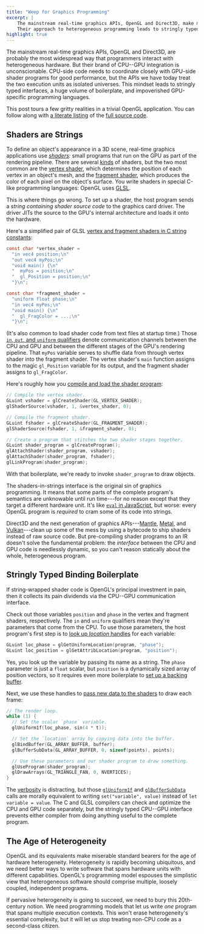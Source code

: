 ```yaml
---
title: "Weep for Graphics Programming"
excerpt: |
    The mainstream real-time graphics APIs, OpenGL and Direct3D, make miserable standard bearers for the age of hardware heterogeneity.
    Their approach to heterogeneous programming leads to stringly typed interfaces, a huge volume of boilerplate, and impoverished GPU-specific programming languages.
highlight: true
---
```

The mainstream real-time graphics APIs, OpenGL and Direct3D, are probably the most widespread way that programmers interact with heterogeneous hardware.
But their brand of CPU--GPU integration is unconscionable.
CPU-side code needs to coordinate closely with GPU-side shader programs for good performance, but the APIs we have today treat the two execution units as isolated universes.
This mindset leads to stringly typed interfaces, a huge volume of boilerplate, and impoverished GPU-specific programming languages.

This post tours a few gritty realities in a trivial OpenGL application.
You can follow along with [a literate listing][tinygl-rendered] of the [full source code][tinygl].

[tinygl-rendered]: http://sampsyo.github.io/tinygl/
[tinygl]: https://github.com/sampsyo/tinygl/blob/master/tinygl.c


## Shaders are Strings

To define an object's appearance in a 3D scene, real-time graphics applications use *[shaders][shader]:* small programs that run on the GPU as part of the rendering pipeline.
There are several [kinds][shader kinds] of shaders, but the two most common are the [vertex shader][vtx], which determines the position of each vertex in an object's mesh, and the [fragment shader][frag], which produces the color of each pixel on the object's surface.
You write shaders in special C-like programming languages: OpenGL uses [GLSL][].

This is where things go wrong. To set up a shader, the host program sends a *string containing shader source code* to the graphics card driver.
The driver JITs the source to the GPU's internal architecture and loads it onto the hardware.

Here's a simplified pair of GLSL [vertex and fragment shaders in C string constants][tgl-shaders]:

```c
const char *vertex_shader =
  "in vec4 position;\n"
  "out vec4 myPos;\n"
  "void main() {\n"
  "  myPos = position;\n"
  "  gl_Position = position;\n"
  "}\n";

const char *fragment_shader =
  "uniform float phase;\n"
  "in vec4 myPos;\n"
  "void main() {\n"
  "  gl_FragColor = ...;\n"
  "}\n";
```

(It's also common to load shader code from text files at startup time.)
Those [`in`, `out`, and `uniform` qualifiers][qualifiers] denote communication channels between the CPU and GPU and between the different stages of the GPU's rendering pipeline.
That `myPos` variable serves to shuffle data from through vertex shader into the fragment shader.
The vertex shader's `main` function assigns to the magic `gl_Position` variable for its output, and the fragment shader assigns to `gl_FragColor`.

Here's roughly how you [compile and load the shader program][tgl-compile]:

```c
// Compile the vertex shader.
GLuint vshader = glCreateShader(GL_VERTEX_SHADER);
glShaderSource(vshader, 1, &vertex_shader, 0);

// Compile the fragment shader.
GLuint fshader = glCreateShader(GL_FRAGMENT_SHADER);
glShaderSource(fshader, 1, &fragment_shader, 0);

// Create a program that stitches the two shader stages together.
GLuint shader_program = glCreateProgram();
glAttachShader(shader_program, vshader);
glAttachShader(shader_program, fshader);
glLinkProgram(shader_program);
```

With that boilerplate, we're ready to invoke `shader_program` to draw objects.

The shaders-in-strings interface is the original sin of graphics programming.
It means that some parts of the complete program's semantics are unknowable until run time---for no reason except that they target a different hardware unit.
It's like [`eval` in JavaScript][eval], but worse: every OpenGL program is *required* to cram some of its code into strings.

Direct3D and the next generation of graphics APIs---[Mantle][], [Metal][], and [Vulkan][]---clean up some of the mess by using a bytecode to ship shaders instead of raw source code.
But pre-compiling shader programs to an IR doesn't solve the fundamental problem:
the *interface* between the CPU and GPU code is needlessly dynamic, so you can't reason statically about the whole, heterogeneous program.

[glsl]: https://www.opengl.org/documentation/glsl/
[shader]: https://en.wikipedia.org/wiki/Shader
[hlsl]: https://msdn.microsoft.com/en-us/library/windows/desktop/bb509561(v=vs.85).aspx
[eval]: https://developer.mozilla.org/en-US/docs/Web/JavaScript/Reference/Global_Objects/eval
[vtx]: https://www.opengl.org/wiki/Vertex_Shader
[frag]: https://www.opengl.org/wiki/Fragment_Shader
[qualifiers]: https://www.opengl.org/wiki/Type_Qualifier_(GLSL)
[vulkan]: https://www.khronos.org/vulkan/
[mantle]: http://www.amd.com/en-us/innovations/software-technologies/technologies-gaming/mantle
[metal]: https://developer.apple.com/metal/
[shader kinds]: https://en.wikipedia.org/wiki/Shader#Types

[tgl-shaders]: http://sampsyo.github.io/tinygl/#section-7
[tgl-compile]: http://sampsyo.github.io/tinygl/#section-18


## Stringly Typed Binding Boilerplate

If string-wrapped shader code is OpenGL's principal investment in pain,
then it collects its pain dividends via the CPU--GPU communication interface.

Check out those variables `position` and `phase` in the vertex and fragment shaders, respectively.
The `in` and `uniform` qualifiers mean they're parameters that come from the CPU.
To use those parameters, the host program's first step is to [look up *location* handles][tgl-locs] for each variable:

```c
GLuint loc_phase = glGetUniformLocation(program, "phase");
GLuint loc_position = glGetAttribLocation(program, "position");
```

Yes, you look up the variable by passing its name as a string.
The `phase` parameter is just a `float` scalar, but `position` is a dynamically sized array of position vectors, so it requires even more boilerplate to [set up a backing buffer][tgl-buffer].

Next, we use these handles to [pass new data to the shaders][tgl-pass] to draw each frame:

```c
// The render loop.
while (1) {
  // Set the scalar `phase` variable.
  glUniform1f(loc_phase, sin(4 * t));

  // Set the `location` array by copying data into the buffer.
  glBindBuffer(GL_ARRAY_BUFFER, buffer);
  glBufferSubData(GL_ARRAY_BUFFER, 0, sizeof(points), points);

  // Use these parameters and our shader program to draw something.
  glUseProgram(shader_program);
  glDrawArrays(GL_TRIANGLE_FAN, 0, NVERTICES);
}
```

The [verbosity][tgl-pass] is distracting, but those [`glUniform1f`][glUniform] and [`glBufferSubData`][glBufferSubData] calls are morally equivalent to
writing `set("variable", value)` instead of `let variable = value`.
The C and GLSL compilers can check and optimize the CPU and GPU code separately,
but the stringly typed CPU--GPU interface prevents either compiler from doing anything useful to the complete program.

[tgl-locs]: http://sampsyo.github.io/tinygl/#section-28
[tgl-buffer]: http://sampsyo.github.io/tinygl/#section-34
[tgl-pass]: http://sampsyo.github.io/tinygl/#section-42
[glBufferSubData]: https://www.opengl.org/sdk/docs/man2/xhtml/glBufferSubData.xml
[glUniform]: https://www.khronos.org/opengles/sdk/docs/man/xhtml/glUniform.xml


## The Age of Heterogeneity

OpenGL and its equivalents make miserable standard bearers for the age of hardware heterogeneity.
Heterogeneity is rapidly becoming ubiquitous, and we need better ways to write software that spans hardware units with different capabilities.
OpenGL's programming model espouses the simplistic view that heterogeneous software should comprise multiple, loosely coupled, independent programs.

If pervasive heterogeneity is going to succeed, we need to bury this 20th-century notion. We need programming models that let us write *one* program that spans multiple execution contexts.
This won't erase heterogeneity's essential complexity, but it will let us stop treating non-CPU code as a second-class citizen.

